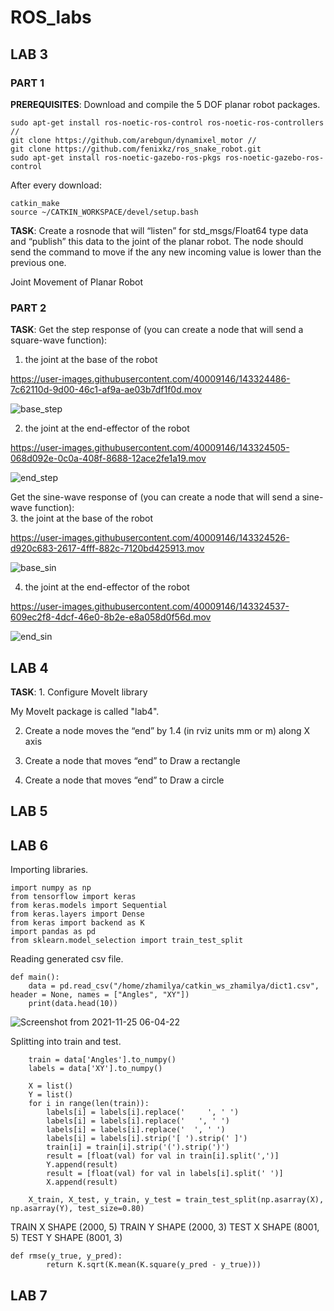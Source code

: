 # ROS_labs
## LAB 3
### PART 1

**PREREQUISITES**: Download and compile the 5 DOF planar robot packages.
```
sudo apt-get install ros-noetic-ros-control ros-noetic-ros-controllers //
git clone https://github.com/arebgun/dynamixel_motor //
git clone https://github.com/fenixkz/ros_snake_robot.git
sudo apt-get install ros-noetic-gazebo-ros-pkgs ros-noetic-gazebo-ros-control 
```
After every download: 
```
catkin_make
source ~/CATKIN_WORKSPACE/devel/setup.bash 
```
**TASK**: Create a rosnode that will “listen” for std_msgs/Float64 type data and “publish” this 
data to the joint of the planar robot. The node should send the command to move if 
the any new incoming value is lower than the previous one. 

Joint Movement of Planar Robot 


### PART 2
**TASK**: Get the step response of (you can create a node that will send a 
square-wave function):  
1. the joint at the base of the robot 

https://user-images.githubusercontent.com/40009146/143324486-7c62110d-9d00-46c1-af9a-ae03b7df1f0d.mov

![base_step](https://user-images.githubusercontent.com/40009146/143324706-9666152e-0d0e-4cbe-869c-04502b3d359b.png)


2. the joint at the end-effector of the robot 

https://user-images.githubusercontent.com/40009146/143324505-068d092e-0c0a-408f-8688-12ace2fe1a19.mov

![end_step](https://user-images.githubusercontent.com/40009146/143324720-5345a48a-cc5b-4b64-896d-9131d6a7eaee.png)

Get the sine-wave response of (you can create a node that will send a sine-wave 
function):  
3. the joint at the base of the robot 

https://user-images.githubusercontent.com/40009146/143324526-d920c683-2617-4fff-882c-7120bd425913.mov

![base_sin](https://user-images.githubusercontent.com/40009146/143324731-7c71d332-0e7e-4b5f-927a-6ae3bea5cf61.png)

4. the joint at the end-effector of the robot 

https://user-images.githubusercontent.com/40009146/143324537-609ec2f8-4dcf-46e0-8b2e-e8a058d0f56d.mov

![end_sin](https://user-images.githubusercontent.com/40009146/143324736-b7593ffc-8307-4d1a-8e39-38133a66419f.png)


## LAB 4

**TASK**: 1. Configure MoveIt library

My MoveIt package is called "lab4". 

2. Create a node moves the “end” by 1.4 (in rviz units mm or m) along X axis

3. Create a node that moves “end” to Draw a rectangle

4. Create a node that moves “end” to Draw a circle

## LAB 5

## LAB 6

Importing libraries. 
```
import numpy as np
from tensorflow import keras
from keras.models import Sequential
from keras.layers import Dense
from keras import backend as K
import pandas as pd
from sklearn.model_selection import train_test_split
```

Reading generated csv file. 
```
def main():
    data = pd.read_csv("/home/zhamilya/catkin_ws_zhamilya/dict1.csv", header = None, names = ["Angles", "XY"])
    print(data.head(10))
```
![Screenshot from 2021-11-25 06-04-22](https://user-images.githubusercontent.com/40009146/143327639-f64b5749-79aa-4c91-b423-051940c4586b.png)

Splitting into train and test. 

```
    train = data['Angles'].to_numpy()
    labels = data['XY'].to_numpy()

    X = list()
    Y = list()
    for i in range(len(train)):
        labels[i] = labels[i].replace('     ', ' ')
        labels[i] = labels[i].replace('   ', ' ')
        labels[i] = labels[i].replace('  ', ' ')
        labels[i] = labels[i].strip('[ ').strip(' ]')
        train[i] = train[i].strip('(').strip(')')
        result = [float(val) for val in train[i].split(',')]
        Y.append(result)
        result = [float(val) for val in labels[i].split(' ')]
        X.append(result)

    X_train, X_test, y_train, y_test = train_test_split(np.asarray(X), np.asarray(Y), test_size=0.80)
```
TRAIN X SHAPE  (2000, 5)
TRAIN Y SHAPE  (2000, 3)
TEST X SHAPE  (8001, 5)
TEST Y SHAPE  (8001, 3)

```
def rmse(y_true, y_pred):
        return K.sqrt(K.mean(K.square(y_pred - y_true)))
```

## LAB 7

